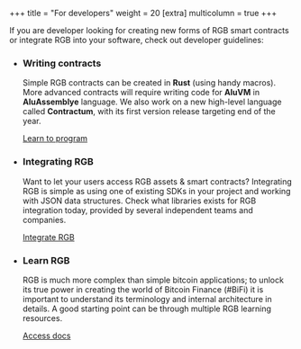 +++
title = "For developers"
weight = 20
[extra]
multicolumn = true
+++

If you are developer looking for creating new forms of RGB smart contracts or
integrate RGB into your software, check out developer guidelines:

* ### Writing contracts

  Simple RGB contracts can be created in **Rust** (using handy macros). 
  More advanced contracts will require writing code for **AluVM** in
  **AluAssemblye** language. We also work on a new high-level language called
  **Contractum**, with its first version release targeting end of the year.

  <a href="/program" class="button button-secondary">Learn to program</a>

* ### Integrating RGB

  Want to let your users access RGB assets & smart contracts?
  Integrating RGB is simple as using one of existing SDKs in your project and
  working with JSON data structures. Check what libraries exists for RGB
  integration today, provided by several independent teams and companies.

  <a href="/integrate" class="button button-secondary">Integrate RGB</a>

* ### Learn RGB

  RGB is much more complex than simple bitcoin applications; to unlock its true
  power in creating the world of Bitcoin Finance (#BiFi) it is important
  to understand its terminology and internal architecture in details. A good
  starting point can be through multiple RGB learning resources.
  
  <a href="/learn" class="button button-secondary">Access docs</a>
